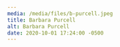 ```yaml
---
media: /media/files/b-purcell.jpeg
title: Barbara Purcell
alt: Barbara Purcell
date: 2020-10-01 17:24:00 -0500
---
```


